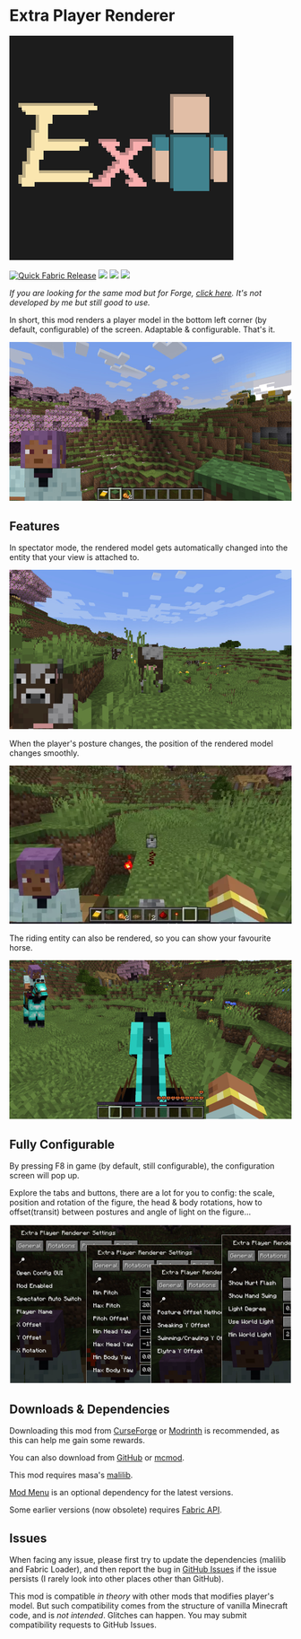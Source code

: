 # Extra Player Renderer

![](logo.png)

[![Quick Fabric Release](https://github.com/LucunJi/ExtraPlayerRenderer/actions/workflows/quick-fabric-release.yml/badge.svg)](https://github.com/LucunJi/ExtraPlayerRenderer/actions/workflows/quick-fabric-release.yml)
[![](https://img.shields.io/badge/dynamic/json?color=5da545&label=modrinth&prefix=downloads%20&query=hits.0.downloads&url=https://api.modrinth.com/v2/search?query=extraplayerrenderer&limit=1&index=relevance)](https://modrinth.com/mod/7q8r8AtY)
![](https://cf.way2muchnoise.eu/extraplayerrenderer.svg)
![](https://cf.way2muchnoise.eu/versions/extraplayerrenderer.svg)

*If you are looking for the same mod but for Forge, [click here](https://www.curseforge.com/minecraft/mc-mods/extra-player-render). It's not developed by me but still good to use.*


In short, this mod renders a player model in the bottom left corner (by default, configurable) of the screen. Adaptable & configurable. That's it.

![](images/img1.jpg)

## Features

In spectator mode, the rendered model gets automatically changed into the entity that your view is attached to.

![](images/spectator.jpg)

When the player's posture changes, the position of the rendered model changes smoothly.

![](images/transition.webp)

The riding entity can also be rendered, so you can show your favourite horse.

![](images/vehicle.jpg)

## Fully Configurable

By pressing F8 in game (by default, still configurable), the configuration screen will pop up.

Explore the tabs and buttons, there are a lot for you to config: the scale, position and rotation of the figure, the head & body rotations, how to offset(transit) between postures and angle of light on the figure...

![](images/configs.jpg)

## Downloads & Dependencies

Downloading this mod from [CurseForge](https://www.curseforge.com/minecraft/mc-mods/extraplayerrenderer) or [Modrinth](https://modrinth.com/mod/7q8r8AtY) is recommended, as this can help me gain some rewards.

You can also download from [GitHub](https://github.com/LucunJi/ExtraPlayerRenderer) or [mcmod](https://www.mcmod.cn/class/2374.html).

This mod requires masa's [malilib](https://www.curseforge.com/minecraft/mc-mods/malilib).

[Mod Menu](https://modrinth.com/mod/modmenu/) is an optional dependency for the latest versions.

Some earlier versions (now obsolete) requires [Fabric API](https://www.curseforge.com/minecraft/mc-mods/fabric-api).

## Issues
When facing any issue, please first try to update the dependencies (malilib and Fabric Loader),
and then report the bug in [GitHub Issues](https://github.com/LucunJi/ExtraPlayerRenderer/issues) if the issue persists (I rarely look into other places other than GitHub).

This mod is compatible *in theory* with other mods that modifies player's model.
But such compatibility comes from the structure of vanilla Minecraft code, and is *not intended*. Glitches can happen.
You may submit compatibility requests to GitHub Issues.
